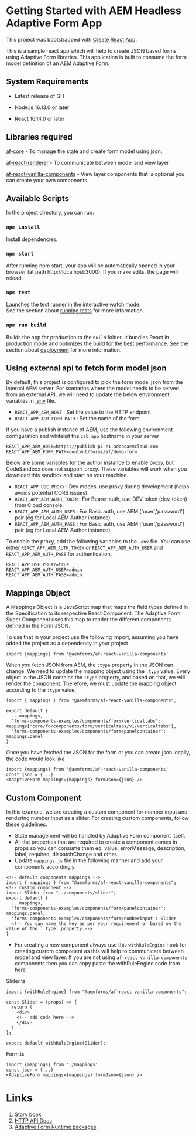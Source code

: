 # Getting Started with AEM Headless Adaptive Form App

This project was bootstrapped with [Create React App](https://github.com/facebook/create-react-app).

This is a sample react app which will help to create JSON based forms using Adaptive Form libraries. This application is built to consume the form model definition of an AEM Adaptive Form.

## System Requirements

* Latest release of GIT

* Node.js 16.13.0 or later

* React 16.14.0 or later

## Libraries required
[af-core](https://www.npmjs.com/package/@aemforms/af-core) - To manage the state and create form model using json.

[af-react-renderer](https://www.npmjs.com/package/@aemforms/af-react-renderer) - To communicate between model and view layer

[af-react-vanilla-components](https://www.npmjs.com/package/@aemforms/af-react-vanilla-components) - View layer components that is optional you can create your own components.


## Available Scripts

In the project directory, you can run:

### `npm install`

Install dependencies.

### `npm start`

After running npm start, your app will be automatically opened in your browser (at path http://localhost:3000). If you make edits, the page will reload.

### `npm test`

Launches the test runner in the interactive watch mode.\
See the section about [running tests](https://facebook.github.io/create-react-app/docs/running-tests) for more information.

### `npm run build`

Builds the app for production to the `build` folder. It bundles React in production mode and optimizes the build for the best performance. See the section about [deployment](https://facebook.github.io/create-react-app/docs/deployment) for more information.

## Using external api to fetch form model json
By default, this project is configured to pick the form model json from the internal AEM server. For scenarios where the model needs to be served from an external API, we will need to update the below environment variables in [.env](./.env) file.
* `REACT_APP_AEM_HOST` : Set the value to the HTTP endpoint
* `REACT_APP_AEM_FORM_PATH` : Set the name of the form.

If you have a publish instance of AEM, use the following environment configuration and whitelist the `csb.app` hostname in your server
```
REACT_APP_AEM_HOST=https://publish-p1-e1.adobeaemcloud.com
REACT_APP_AEM_FORM_PATH=content/forms/af/demo-form
```

Below are some variables for the author instance to enable proxy, but CodeSandbox does not support proxy. These variables will work when you download this sandbox and start on your machine.
* `REACT_APP_USE_PROXY` : Dev modes, use proxy during development (helps avoids potential CORS issues).
* `REACT_APP_AEM_AUTH_TOKEN` : For Bearer auth, use DEV token (dev-token) from Cloud console.
* `REACT_APP_AEM_AUTH_USER` :  For Basic auth, use AEM ['user','password'] pair (eg for Local AEM Author instance).
* `REACT_APP_AEM_AUTH_PASS` : For Basic auth, use AEM ['user','password'] pair (eg for Local AEM Author instance).

To enable the proxy, add the following variables to the `.env` file. You can use either `REACT_APP_AEM_AUTH_TOKEN` or `REACT_APP_AEM_AUTH_USER` and `REACT_APP_AEM_AUTH_PASS` for authentication.
```
REACT_APP_USE_PROXY=true
REACT_APP_AEM_AUTH_USER=admin
REACT_APP_AEM_AUTH_PASS=admin
```

## Mappings Object

A Mappings Object is a JavaScript map that maps the field types defined in the Specification to its respective React Component. The Adaptive Form Super Component uses this map to render the different components defined in the Form JSON.

To use that in your project use the following import, assuming you have added the project as a dependency in your project
```
import {mappings} from '@aemforms/af-react-vanilla-components'
```

When you fetch JSON from AEM, the `:type` property in the JSON can change. We need to update the mapping object using the `:type` value. Every object in the JSON contains the `:type` property, and based on that, we will render the component. Therefore, we must update the mapping object according to the `:type` value.
```
import { mappings } from "@aemforms/af-react-vanilla-components";

export default {
  ...mappings,
  'forms-components-examples/components/form/verticaltabs': mappings["core/fd/components/form/verticaltabs/v1/verticaltabs"],
  'forms-components-examples/components/form/panelcontainer': mappings.panel
}
```

Once you have fetched the JSON for the form or you can create json locally, the code would look like
```
import {mappings} from '@aemforms/af-react-vanilla-components'
const json = {...}
<AdaptiveForm mappings={mappings} formJson={json} />
```


## Custom Component
In this example, we are creating a custom component for number input and rendering number input as a slider.
For creating custom components, follow these guidelines:
- State management will be handled by Adaptive Form component itself.
- All the properties that are required to create a component comes in props so you can consume them eg. value, errorMessage, description, label, required, dispatchChange and other.
- Update `mappings.js` file in the following manner and add your components accordingly.
```
<!-- default components mappings -->
import { mappings } from "@aemforms/af-react-vanilla-components";
<!-- custom component -->
import Slider from "../components/slider";
export default {
  ...mappings,
  'forms-components-examples/components/form/panelcontainer': mappings.panel,
  'forms-components-examples/components/form/numberinput': Slider 
  <!-- You can name the key as per your requirement or based on the value of the `:type` property.-->
}
```

- For creating a new component always use this `withRuleEngine` hook for creating custom component as this will help to communicate between model and view layer. If you are not using `af-react-vanilla-components` components then you can copy paste the withRuleEngine code from [here](https://github.com/adobe/aem-forms-headless-components/blob/main/packages/react-vanilla-components/src/utils/withRuleEngine.tsx)

Slider.ts
```
import {withRuleEngine} from "@aemforms/af-react-vanilla-components";

const Slider = (props) => {
  return (
    <div>
    <!-- add code here -->
    </div>
  )
};

export default withRuleEngine(Slider);
```

Form.ts
```
import {mappings} from './mappings'
const json = {...}
<AdaptiveForm mappings={mappings} formJson={json} />
```

# Links
1. [Story book](https://opensource.adobe.com/aem-forms-af-runtime/storybook)
2. [HTTP API Docs](https://opensource.adobe.com/aem-forms-af-runtime/api)
3. [Adaptive Form Runtime packages](https://www.npmjs.com/org/aemforms)